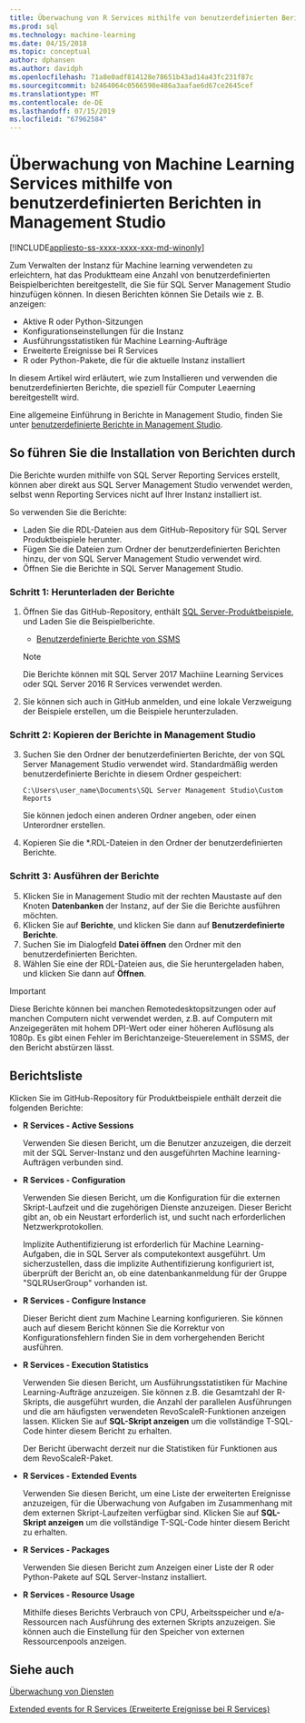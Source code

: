 ```yaml
---
title: Überwachung von R Services mithilfe von benutzerdefinierten Berichten in Management Studio – SQL Server Machine Learning Services
ms.prod: sql
ms.technology: machine-learning
ms.date: 04/15/2018
ms.topic: conceptual
author: dphansen
ms.author: davidph
ms.openlocfilehash: 71a8e0adf814128e78651b43ad14a43fc231f87c
ms.sourcegitcommit: b2464064c0566590e486a3aafae6d67ce2645cef
ms.translationtype: MT
ms.contentlocale: de-DE
ms.lasthandoff: 07/15/2019
ms.locfileid: "67962584"
---
```

# <a name="monitor-machine-learning-services-using-custom-reports-in-management-studio"></a>Überwachung von Machine Learning Services mithilfe von benutzerdefinierten Berichten in Management Studio
[!INCLUDE[appliesto-ss-xxxx-xxxx-xxx-md-winonly](../../includes/appliesto-ss-xxxx-xxxx-xxx-md-winonly.md)]

Zum Verwalten der Instanz für Machine learning verwendeten zu erleichtern, hat das Produktteam eine Anzahl von benutzerdefinierten Beispielberichten bereitgestellt, die Sie für SQL Server Management Studio hinzufügen können. In diesen Berichten können Sie Details wie z. B. anzeigen:

- Aktive R oder Python-Sitzungen
- Konfigurationseinstellungen für die Instanz
- Ausführungsstatistiken für Machine Learning-Aufträge
- Erweiterte Ereignisse bei R Services
- R oder Python-Pakete, die für die aktuelle Instanz installiert

In diesem Artikel wird erläutert, wie zum Installieren und verwenden die benutzerdefinierten Berichte, die speziell für Computer Leaerning bereitgestellt wird. 

Eine allgemeine Einführung in Berichte in Management Studio, finden Sie unter [benutzerdefinierte Berichte in Management Studio](../../ssms/object/custom-reports-in-management-studio.md).

## <a name="how-to-install-the-reports"></a>So führen Sie die Installation von Berichten durch

Die Berichte wurden mithilfe von SQL Server Reporting Services erstellt, können aber direkt aus SQL Server Management Studio verwendet werden, selbst wenn Reporting Services nicht auf Ihrer Instanz installiert ist. 

So verwenden Sie die Berichte:

* Laden Sie die RDL-Dateien aus dem GitHub-Repository für SQL Server Produktbeispiele herunter.
* Fügen Sie die Dateien zum Ordner der benutzerdefinierten Berichten hinzu, der von SQL Server Management Studio verwendet wird.
* Öffnen Sie die Berichte in SQL Server Management Studio.


### <a name="step-1-download-the-reports"></a>Schritt 1: Herunterladen der Berichte

1. Öffnen Sie das GitHub-Repository, enthält [SQL Server-Produktbeispiele](https://github.com/Microsoft/sql-server-samples), und Laden Sie die Beispielberichte. 

    + [Benutzerdefinierte Berichte von SSMS](https://github.com/Microsoft/sql-server-samples/tree/master/samples/features/machine-learning-services/ssms-custom-reports)

    > [!NOTE]
    > Die Berichte können mit SQL Server 2017 Machiine Learning Services oder SQL Server 2016 R Services verwendet werden.

2. Sie können sich auch in GitHub anmelden, und eine lokale Verzweigung der Beispiele erstellen, um die Beispiele herunterzuladen. 

### <a name="step-2-copy-the-reports-to-management-studio"></a>Schritt 2: Kopieren der Berichte in Management Studio

3. Suchen Sie den Ordner der benutzerdefinierten Berichte, der von SQL Server Management Studio verwendet wird. Standardmäßig werden benutzerdefinierte Berichte in diesem Ordner gespeichert:
    
   `C:\Users\user_name\Documents\SQL Server Management Studio\Custom Reports`

   Sie können jedoch einen anderen Ordner angeben, oder einen Unterordner erstellen.

4. Kopieren Sie die *.RDL-Dateien in den Ordner der benutzerdefinierten Berichte.


### <a name="step-3-run-the-reports"></a>Schritt 3: Ausführen der Berichte

5. Klicken Sie in Management Studio mit der rechten Maustaste auf den Knoten **Datenbanken** der Instanz, auf der Sie die Berichte ausführen möchten.
6. Klicken Sie auf **Berichte**, und klicken Sie dann auf **Benutzerdefinierte Berichte**.
7. Suchen Sie im Dialogfeld **Datei öffnen** den Ordner mit den benutzerdefinierten Berichten.
8. Wählen Sie eine der RDL-Dateien aus, die Sie heruntergeladen haben, und klicken Sie dann auf **Öffnen**.

> [!IMPORTANT]
> Diese Berichte können bei manchen Remotedesktopsitzungen oder auf manchen Computern nicht verwendet werden, z.B. auf Computern mit Anzeigegeräten mit hohem DPI-Wert oder einer höheren Auflösung als 1080p. Es gibt einen Fehler im Berichtanzeige-Steuerelement in SSMS, der den Bericht abstürzen lässt.

## <a name="report-list"></a>Berichtsliste

Klicken Sie im GitHub-Repository für Produktbeispiele enthält derzeit die folgenden Berichte:

+ **R Services - Active Sessions**

  Verwenden Sie diesen Bericht, um die Benutzer anzuzeigen, die derzeit mit der SQL Server-Instanz und den ausgeführten Machine learning-Aufträgen verbunden sind. 
  
+ **R Services - Configuration**

  Verwenden Sie diesen Bericht, um die Konfiguration für die externen Skript-Laufzeit und die zugehörigen Dienste anzuzeigen. Dieser Bericht gibt an, ob ein Neustart erforderlich ist, und sucht nach erforderlichen Netzwerkprotokollen. 
  
  Implizite Authentifizierung ist erforderlich für Machine Learning-Aufgaben, die in SQL Server als computekontext ausgeführt. Um sicherzustellen, dass die implizite Authentifizierung konfiguriert ist, überprüft der Bericht an, ob eine datenbankanmeldung für der Gruppe "SQLRUserGroup" vorhanden ist.

 + **R Services - Configure Instance** 

   Dieser Bericht dient zum Machine Learning konfigurieren. Sie können auch auf diesem Bericht können Sie die Korrektur von Konfigurationsfehlern finden Sie in dem vorhergehenden Bericht ausführen.
 
+ **R Services - Execution Statistics**

  Verwenden Sie diesen Bericht, um Ausführungsstatistiken für Machine Learning-Aufträge anzuzeigen. Sie können z.B. die Gesamtzahl der R-Skripts, die ausgeführt wurden, die Anzahl der parallelen Ausführungen und die am häufigsten verwendeten RevoScaleR-Funktionen anzeigen lassen. Klicken Sie auf **SQL-Skript anzeigen** um die vollständige T-SQL-Code hinter diesem Bericht zu erhalten.

  Der Bericht überwacht derzeit nur die Statistiken für Funktionen aus dem RevoScaleR-Paket.

+ **R Services - Extended Events**

  Verwenden Sie diesen Bericht, um eine Liste der erweiterten Ereignisse anzuzeigen, für die Überwachung von Aufgaben im Zusammenhang mit dem externen Skript-Laufzeiten verfügbar sind. Klicken Sie auf **SQL-Skript anzeigen** um die vollständige T-SQL-Code hinter diesem Bericht zu erhalten.

+ **R Services - Packages**

  Verwenden Sie diesen Bericht zum Anzeigen einer Liste der R oder Python-Pakete auf SQL Server-Instanz installiert.

+ **R Services - Resource Usage**

  Mithilfe dieses Berichts Verbrauch von CPU, Arbeitsspeicher und e/a-Ressourcen nach Ausführung des externen Skripts anzuzeigen. Sie können auch die Einstellung für den Speicher von externen Ressourcenpools anzeigen.

## <a name="see-also"></a>Siehe auch

[Überwachung von Diensten](managing-and-monitoring-r-solutions.md)

[Extended events for R Services (Erweiterte Ereignisse bei R Services)](extended-events-for-sql-server-r-services.md)
